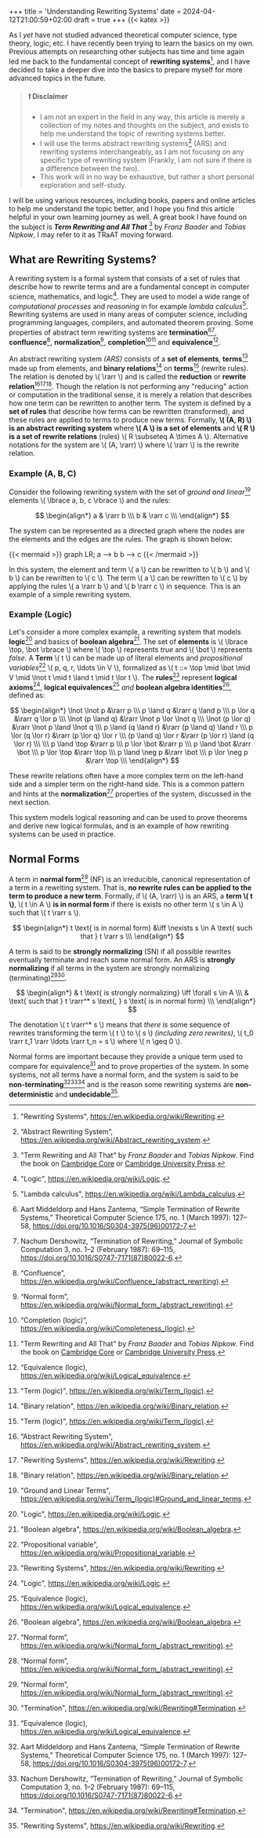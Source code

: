 +++
title = 'Understanding Rewriting Systems'
date = 2024-04-12T21:00:59+02:00
draft = true
+++
{{< katex >}}

As I *yet* have not studied advanced theoretical computer science, type theory, logic, etc.
I have recently been trying to learn the basics on my own.
Previous attempts on researching other subjects has time and time again led me back to the fundamental concept of **rewriting systems**[^RW],
and I have decided to take a deeper dive into the basics to prepare myself for more advanced topics in the future.

> #### :exclamation: **Disclaimer**
>
> - I am not an expert in the field in any way, this article is merely a collection of my notes and thoughts on the subject, and exists to help me understand the topic of rewriting systems better.
> - I will use the terms abstract rewriting systems[^ARS] (ARS) and rewriting systems interchangeably, as I am not focusing on any specific type of rewriting system (Frankly, I am not sure if there is a difference between the two).
> - This work will in no way be exhaustive, but rather a short personal exploration and self-study.

I will be using various resources, including books, papers and online articles to help me understand the topic better, and I hope you find this article helpful in your own learning journey as well.
A great book I have found on the subject is ***Term Rewriting and All That*** [^TRaAT] by *Franz Baader* and *Tobias Nipkow*, I may refer to it as TRaAT moving forward.

## What are Rewriting Systems?

A rewriting system is a formal system that consists of a set of rules that describe how to rewrite terms and are a fundamental concept in computer science, mathematics, and logic[^Logic].
They are used to model a wide range of *computational processes* and *reasoning* in for example *lambda calculus*[^LamCalc].
Rewriting systems are used in many areas of computer science, including programming languages, compilers, and automated theorem proving.
Some properties of abstract term rewriting systems are **termination**[^SimpleTerm][^TermRW], **confluence**[^Conf], **normalization**[^NF], **completion**[^Comp][^TRaAT] and **equivalence**[^Eq].

An abstract rewriting system *(ARS)* consists of a **set of elements**, **terms**[^T] made up from elements, and **binary relations**[^BinRel] on **terms**[^T] (rewrite rules).
The relation is denoted by \\( \rarr \\) and is called the **reduction** or **rewrite relation**[^ARS][^RW][^BinRel].
Though the relation is not performing any "reducing" action or computation in the traditional sense, it is merely a relation that describes how one term can be rewritten to another term.
The system is defined by a **set of rules** that describe how terms can be rewritten (transformed), and these rules are applied to terms to produce new terms.
Formally, **\\( (A, R) \\) is an abstract rewriting system** where **\\( A \\) is a set of elements** and **\\( R \\) is a set of rewrite relations** (rules) \\( R \subseteq A \times A \\).
Alternative notations for the system are \\( (A, \rarr) \\) where \\( \rarr \\) is the rewrite relation.

### Example (A, B, C)

Consider the following rewriting system with the set of *ground and linear*[^GLT] elements \\( \lbrace a, b, c \rbrace \\) and the rules:

$$
\begin{align*}
a & \rarr b \\\
b & \rarr c \\\
\end{align*}
$$

The system can be represented as a directed graph where the nodes are the elements and the edges are the rules.
The graph is shown below:

{{< mermaid >}}
graph LR;
 a --> b
 b --> c
{{< /mermaid >}}

In this system, the element and term \\( a \\) can be rewritten to \\( b \\) and \\( b \\) can be rewritten to \\( c \\).
The term \\( a \\) can be rewritten to \\( c \\) by applying the rules \\( a \rarr b \\) and \\( b \rarr c \\) in sequence.
This is an example of a simple rewriting system.

### Example (Logic)

Let's consider a more complex example, a rewriting system that models **logic**[^Logic] and basics of **boolean algebra**[^BoolAlg].
The set of **elements** is \\( \lbrace \top, \bot \rbrace \\) where \\( \top \\) represents *true* and \\( \bot \\) represents *false*.
A **Term** \\( t \\) can be made up of literal elements and *propositional variables*[^PropVar] \\( p, q, r, \ldots \in V \\), formalized as \\( t ::= \top \mid \bot \mid V \mid \lnot t \mid t \land t \mid t \lor t \\).
The **rules**[^RW] represent **logical axioms**[^Logic], **logical equivalences**[^Eq] *and* **boolean algebra identities**[^BoolAlg], defined as:

$$
\begin{align*}
\lnot \lnot p &\rarr p \\\
p \land q &\rarr q \land p \\\
p \lor q &\rarr q \lor p \\\
\lnot (p \land q) &\rarr \lnot p \lor \lnot q \\\
\lnot (p \lor q) &\rarr \lnot p \land \lnot q \\\
p \land (q \land r) &\rarr (p \land q) \land r \\\
p \lor (q \lor r) &\rarr (p \lor q) \lor r \\\
(p \land q) \lor r &\rarr (p \lor r) \land (q \lor r) \\\
\\\
p \land \top &\rarr p \\\
p \lor \bot &\rarr p \\\
p \land \bot &\rarr \bot \\\
p \lor \top &\rarr \top \\\
p \land \neg p &\rarr \bot \\\
p \lor \neg p &\rarr \top \\\
\end{align*}
$$

These rewrite relations often have a more complex term on the left-hand side and a simpler term on the right-hand side.
This is a common pattern and hints at the **normalization**[^NF] properties of the system, discussed in the next section.

This system models logical reasoning and can be used to prove theorems and derive new logical formulas, and is an example of how rewriting systems can be used in practice.

## Normal Forms

A term in **normal form**[^NF] (NF) is an irreducible, canonical representation of a term in a rewriting system.
That is, **no rewrite rules can be applied to the term to produce a new term**. Formally, if \\( (A, \rarr) \\) is an ARS, a **term \\( t \\)**, \\( t \in A \\) **is in normal form** if there is exists no other term \\( s \in A \\) such that \\( t \rarr s \\).

$$
\begin{align*}
t \text{ is in normal form} &\iff \nexists s \in A \text{ such that } t \rarr s \\\
\end{align*}
$$

A term is said to be **strongly normalizing** (SN) if all possible rewrites eventually terminate and reach some normal form.
An ARS is **strongly normalizing** if all terms in the system are strongly normalizing (terminating)[^NF][^Termination].

$$
\begin{align*}
& t \text{ is strongly normalizing} \iff \forall s \in A \\\
& \text{ such that } t \rarr^* s \text{, } s \text{ is in normal form} \\\
\end{align*}
$$

The denotation \\( t \rarr^* s \\) means that *there is* some sequence of rewrites transforming the term \\( t \\) to \\( s \\) *(including zero rewrites)*,
\\( t_0 \rarr t_1 \rarr \ldots \rarr t_n = s \\) where \\( n \geq 0 \\).

Normal forms are important because they provide a unique term used to compare for equivalence[^Eq] and to prove properties of the system.
In some systems, not all terms have a normal form, and the system is said to be **non-terminating**[^SimpleTerm][^TermRW][^Termination] and is the reason some rewriting systems are **non-deterministic** and **undecidable**[^RW].

<!----------------------------------------------------------------->

[^RW]: "Rewriting Systems", https://en.wikipedia.org/wiki/Rewriting.
[^ARS]: “Abstract Rewriting System”, https://en.wikipedia.org/wiki/Abstract_rewriting_system.
[^Conf]: “Confluence”, https://en.wikipedia.org/wiki/Confluence_(abstract_rewriting).
[^Comp]: “Completion (logic)”, https://en.wikipedia.org/wiki/Completeness_(logic).
[^Eq]: “Equivalence (logic), https://en.wikipedia.org/wiki/Logical_equivalence.
[^NF]: “Normal form”, https://en.wikipedia.org/wiki/Normal_form_(abstract_rewriting).
[^TRaAT]: "Term Rewriting and All That" by *Franz Baader* and *Tobias Nipkow*. Find the book on [Cambridge Core](https://www.cambridge.org/core/books/term-rewriting-and-all-that/71768055278D0DEF4FFC74722DE0D707) or [Cambridge University Press](https://www.cambridge.org/9780521779203).
[^LamCalc]: "Lambda calculus", https://en.wikipedia.org/wiki/Lambda_calculus.
[^Termination]: "Termination", https://en.wikipedia.org/wiki/Rewriting#Termination.
[^SimpleTerm]: Aart Middeldorp and Hans Zantema, “Simple Termination of Rewrite Systems,” Theoretical Computer Science 175, no. 1 (March 1997): 127–58, https://doi.org/10.1016/S0304-3975(96)00172-7.
[^TermRW]: Nachum Dershowitz, “Termination of Rewriting,” Journal of Symbolic Computation 3, no. 1–2 (February 1987): 69–115, https://doi.org/10.1016/S0747-7171(87)80022-6.
[^BinRel]: "Binary relation", https://en.wikipedia.org/wiki/Binary_relation.
[^BoolAlg]: "Boolean algebra", https://en.wikipedia.org/wiki/Boolean_algebra.
[^Logic]: "Logic", https://en.wikipedia.org/wiki/Logic.
[^GLT]: "Ground and Linear Terms", https://en.wikipedia.org/wiki/Term_(logic)#Ground_and_linear_terms.
[^T]: "Term (logic)", https://en.wikipedia.org/wiki/Term_(logic).
[^PropVar]: "Propositional variable", https://en.wikipedia.org/wiki/Propositional_variable.
